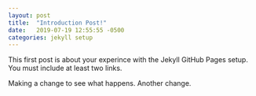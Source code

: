 ```yaml
---
layout: post
title:  "Introduction Post!"
date:   2019-07-19 12:55:55 -0500
categories: jekyll setup
---
```

This first post is about your experince with the Jekyll GitHub Pages setup. You must include at least two links.

Making a change to see what happens. Another change.

